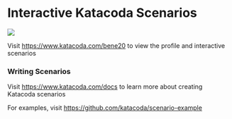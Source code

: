 # Interactive Katacoda Scenarios

[![](http://shields.katacoda.com/katacoda/bene20/count.svg)](https://www.katacoda.com/bene20 "Get your profile on Katacoda.com")

Visit https://www.katacoda.com/bene20 to view the profile and interactive scenarios

### Writing Scenarios
Visit https://www.katacoda.com/docs to learn more about creating Katacoda scenarios

For examples, visit https://github.com/katacoda/scenario-example

